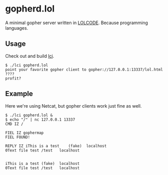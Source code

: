 gopherd.lol
=========

A minimal gopher server written in [LOLCODE](https://khuxkm.tilde.team/lcpp).  Because programming languages.

Usage
-----

Check out and build [lci](https://git.tilde.team/lcpp/lci/).

    $ ./lci gopherd.lol
    point your favorite gopher client to gopher://127.0.0.1:13337/lol.html
    ????
    profit?


Example
-------

Here we're using Netcat, but gopher clients work just fine as well.

    $ ./lci gopherd.lol &
    $ echo "/" | nc 127.0.0.1 13337
    CMD IZ /
    
    FIEL IZ gophermap
    FIEL FOUND!
    
    REPLY IZ iThis is a test	(fake)	localhost	
    0Text file test	/test	localhost	
    
    
    iThis is a test	(fake)	localhost	
    0Text file test	/test	localhost	
